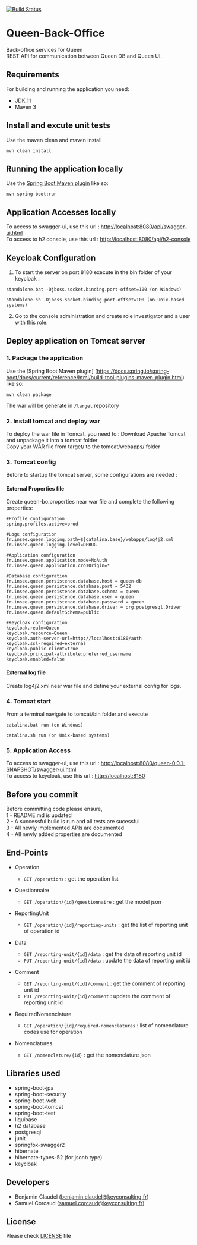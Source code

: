 [![Build Status](https://travis-ci.org/InseeFr/Queen-Back-Office.svg?branch=master)](https://travis-ci.org/InseeFr/Queen-Back-Office)

# Queen-Back-Office
Back-office services for Queen  
REST API for communication between Queen DB and Queen UI.

## Requirements
For building and running the application you need:
- [JDK 11](https://jdk.java.net/archive/)
- Maven 3  

## Install and excute unit tests
Use the maven clean and maven install 
```shell
mvn clean install
```  

## Running the application locally
Use the [Spring Boot Maven plugin](https://docs.spring.io/spring-boot/docs/current/reference/html/build-tool-plugins-maven-plugin.html) like so:  
```shell
mvn spring-boot:run
```  

## Application Accesses locally
To access to swagger-ui, use this url : [http://localhost:8080/api/swagger-ui.html](http://localhost:8080/api/swagger-ui.html)  
To access to h2 console, use this url : [http://localhost:8080/api/h2-console](http://localhost:8080/api/h2-console)  


## Keycloak Configuration 
1. To start the server on port 8180 execute in the bin folder of your keycloak :
```shell
standalone.bat -Djboss.socket.binding.port-offset=100 (on Windows)

standalone.sh -Djboss.socket.binding.port-offset=100 (on Unix-based systems)
```  
2. Go to the console administration and create role investigator and a user with this role.


## Deploy application on Tomcat server
### 1. Package the application
Use the [Spring Boot Maven plugin]  (https://docs.spring.io/spring-boot/docs/current/reference/html/build-tool-plugins-maven-plugin.html) like so:  
```shell
mvn clean package
```  
The war will be generate in `/target` repository  

### 2. Install tomcat and deploy war
To deploy the war file in Tomcat, you need to : 
Download Apache Tomcat and unpackage it into a tomcat folder  
Copy your WAR file from target/ to the tomcat/webapps/ folder  

### 3. Tomcat config
Before to startup the tomcat server, some configurations are needed : 
 

#### External Properties file
Create queen-bo.properties near war file and complete the following properties:  
```shell  
#Profile configuration
spring.profiles.active=prod

#Logs configuration
fr.insee.queen.logging.path=${catalina.base}/webapps/log4j2.xml
fr.insee.queen.logging.level=DEBUG

#Application configuration
fr.insee.queen.application.mode=NoAuth
fr.insee.queen.application.crosOrigin=*

#Database configuration
fr.insee.queen.persistence.database.host = queen-db
fr.insee.queen.persistence.database.port = 5432
fr.insee.queen.persistence.database.schema = queen
fr.insee.queen.persistence.database.user = queen
fr.insee.queen.persistence.database.password = queen
fr.insee.queen.persistence.database.driver = org.postgresql.Driver
fr.insee.queen.defaultSchema=public

#Keycloak configuration
keycloak.realm=Queen
keycloak.resource=Queen
keycloak.auth-server-url=http://localhost:8180/auth
keycloak.ssl-required=external
keycloak.public-client=true
keycloak.principal-attribute:preferred_username
keycloak.enabled=false
```

#### External log file
Create log4j2.xml near war file and define your  external config for logs.  

### 4. Tomcat start
From a terminal navigate to tomcat/bin folder and execute  
```shell
catalina.bat run (on Windows)
```  
```shell
catalina.sh run (on Unix-based systems)
```  

### 5. Application Access
To access to swagger-ui, use this url : [http://localhost:8080/queen-0.0.1-SNAPSHOT/swagger-ui.html](http://localhost:8080/queen-0.0.1-SNAPSHOT/swagger-ui.html)  
To access to keycloak, use this url : [http://localhost:8180](http://localhost:8180)  

## Before you commit
Before committing code please ensure,  
1 - README.md is updated  
2 - A successful build is run and all tests are sucessful  
3 - All newly implemented APIs are documented  
4 - All newly added properties are documented  

## End-Points
- Operation
	- `GET /operations` : get the operation list

- Questionnaire
	- `GET /operation/{id}/questionnaire` : get the model json 

- ReportingUnit
	- `GET /operation/{id}/reporting-units` : get the list of reporting unit of operation id

- Data
	- `GET /reporting-unit/{id}/data` : get the data of reporting unit id
	- `PUT /reporting-unit/{id}/data` : update the data of reporting unit id

- Comment
	- `GET /reporting-unit/{id}/comment` : get the comment of reporting unit id 
	- `PUT /reporting-unit/{id}/comment` : update the comment of reporting unit id

- RequiredNomenclature
	- `GET /operation/{id}/required-nomenclatures` : list of nomenclature codes use for operation

- Nomenclatures
	- `GET /nomenclature/{id}` : get the nomenclature json

## Libraries used
- spring-boot-jpa
- spring-boot-security
- spring-boot-web
- spring-boot-tomcat
- spring-boot-test
- liquibase
- h2 database
- postgresql
- junit
- springfox-swagger2
- hibernate
- hibernate-types-52 (for jsonb type)
- keycloak 

## Developers
- Benjamin Claudel (benjamin.claudel@keyconsulting.fr)
- Samuel Corcaud (samuel.corcaud@keyconsulting.fr)

## License
Please check [LICENSE](https://github.com/InseeFr/Queen-Back-Office/blob/master/LICENSE) file
